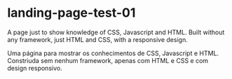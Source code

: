 # landing-page-test-01
A page just to show knowledge of CSS, Javascript and HTML. Built without any framework, just HTML and CSS, with a responsive design.

Uma página para mostrar os conhecimentos de CSS, Javascript e HTML. Constriuda sem nenhum framework, apenas com HTML e CSS e com design responsivo.
